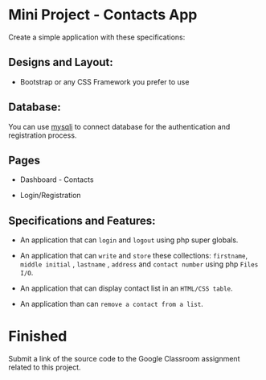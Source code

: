# Mini Project - Contacts App

Create a simple application with these specifications:

## Designs and Layout:

* Bootstrap or any CSS Framework you prefer to use


## Database:

You can use [mysqli](http://programmerblog.net/php-mysqli-tutorial-for-beginners/) to connect database for the authentication and registration process.


## Pages

* Dashboard - Contacts

* Login/Registration

## Specifications and Features:

* An application that can `login` and `logout` using php super globals.

* An application that can `write` and `store` these collections: `firstname`, `middle initial` , `lastname` , `address` and `contact number` using php `Files I/O`.

* An application that can display contact list in an `HTML/CSS table`.

* An application than can `remove a contact from a list`.


# Finished

Submit a link of the source code to the Google Classroom assignment related to this project.

